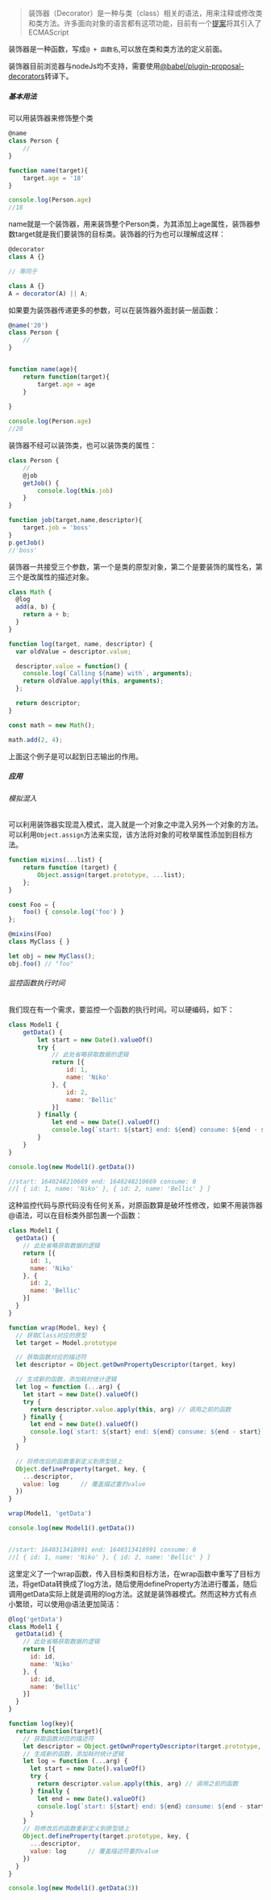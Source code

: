 ##### 

> 装饰器（Decorator）是一种与类（class）相关的语法，用来注释或修改类和类方法。许多面向对象的语言都有这项功能，目前有一个[提案](https://github.com/tc39/proposal-decorators)将其引入了 ECMAScript 

装饰器是一种函数，写成`@ + 函数名`,可以放在类和类方法的定义前面。

装饰器目前浏览器与nodeJs均不支持，需要使用[@babel/plugin-proposal-decorators](https://babel.docschina.org/docs/en/next/babel-plugin-proposal-decorators/#%E9%80%9A%E8%BF%87-node-api-%E4%BD%BF%E7%94%A8)转译下。

##### 基本用法

可以用装饰器来修饰整个类

```javascript
@name
class Person {
    //
}

function name(target){
    target.age = '18'
}

console.log(Person.age)
//18
```

name就是一个装饰器，用来装饰整个Person类，为其添加上age属性，装饰器参数target就是我们要装饰的目标类。装饰器的行为也可以理解成这样：

```javascript
@decorator
class A {}

// 等同于

class A {}
A = decorator(A) || A;
```

如果要为装饰器传递更多的参数，可以在装饰器外面封装一层函数：

```javascript
@name('20')
class Person {
    //
}


function name(age){
    return function(target){
        target.age = age
    }
    
}

console.log(Person.age)
//20
```

装饰器不经可以装饰类，也可以装饰类的属性：

```javascript
class Person {
    //
    @job
    getJob() {
        console.log(this.job)
    }
}

function job(target,name,descriptor){
    target.job = 'boss'
}
p.getJob()
//'boss'
```

装饰器一共接受三个参数，第一个是类的原型对象，第二个是要装饰的属性名，第三个是改属性的描述对象。

```javascript
class Math {
  @log
  add(a, b) {
    return a + b;
  }
}

function log(target, name, descriptor) {
  var oldValue = descriptor.value;

  descriptor.value = function() {
    console.log(`Calling ${name} with`, arguments);
    return oldValue.apply(this, arguments);
  };

  return descriptor;
}

const math = new Math();

math.add(2, 4);
```

上面这个例子是可以起到日志输出的作用。

##### 应用

###### 模拟混入

可以利用装饰器实现混入模式，混入就是一个对象之中混入另外一个对象的方法。可以利用`Object.assign`方法来实现，该方法将对象的可枚举属性添加到目标方法。

```javascript
function mixins(...list) {
    return function (target) {
        Object.assign(target.prototype, ...list);
    };
}

const Foo = {
    foo() { console.log('foo') }
};

@mixins(Foo)
class MyClass { }

let obj = new MyClass();
obj.foo() // "foo"
```



###### 监控函数执行时间

我们现在有一个需求，要监控一个函数的执行时间。可以硬编码，如下：

```javascript
class Model1 {
    getData() {
        let start = new Date().valueOf()
        try {
            // 此处省略获取数据的逻辑
            return [{
                id: 1,
                name: 'Niko'
            }, {
                id: 2,
                name: 'Bellic'
            }]
        } finally {
            let end = new Date().valueOf()
            console.log(`start: ${start} end: ${end} consume: ${end - start}`)
        }
    }
}

console.log(new Model1().getData())

//start: 1640248210669 end: 1640248210669 consume: 0
//[ { id: 1, name: 'Niko' }, { id: 2, name: 'Bellic' } ]
```

这种监控代码与原代码没有任何关系，对原函数算是破坏性修改，如果不用装饰器@语法，可以在目标类外部包裹一个函数：

```javascript
class Model1 {
  getData() {
    // 此处省略获取数据的逻辑
    return [{
      id: 1,
      name: 'Niko'
    }, {
      id: 2,
      name: 'Bellic'
    }]
  }
}

function wrap(Model, key) {
  // 获取Class对应的原型
  let target = Model.prototype

  // 获取函数对应的描述符
  let descriptor = Object.getOwnPropertyDescriptor(target, key)

  // 生成新的函数，添加耗时统计逻辑
  let log = function (...arg) {
    let start = new Date().valueOf()
    try {
      return descriptor.value.apply(this, arg) // 调用之前的函数
    } finally {
      let end = new Date().valueOf()
      console.log(`start: ${start} end: ${end} consume: ${end - start}`)
    }
  }

  // 将修改后的函数重新定义到原型链上
  Object.defineProperty(target, key, {
    ...descriptor,
    value: log      // 覆盖描述重的value
  })
}

wrap(Model1, 'getData')

console.log(new Model1().getData())


//start: 1640313418991 end: 1640313418991 consume: 0
//[ { id: 1, name: 'Niko' }, { id: 2, name: 'Bellic' } ]
```



这里定义了一个wrap函数，传入目标类和目标方法，在wrap函数中重写了目标方法，将getData转换成了log方法，随后使用defineProperty方法进行覆盖，随后调用getData实际上就是调用的log方法。这就是装饰器模式。然而这种方式有点小繁琐，可以使用@语法更加简洁：

```javascript
@log('getData')
class Model1 {
  getData(id) {
    // 此处省略获取数据的逻辑
    return [{
      id: id,
      name: 'Niko'
    }, {
      id: id,
      name: 'Bellic'
    }]
  }
}

function log(key){
  return function(target){
    // 获取函数对应的描述符
    let descriptor = Object.getOwnPropertyDescriptor(target.prototype, key)
    // 生成新的函数，添加耗时统计逻辑
    let log = function (...arg) {
      let start = new Date().valueOf()
      try {
        return descriptor.value.apply(this, arg) // 调用之前的函数
      } finally {
        let end = new Date().valueOf()
        console.log(`start: ${start} end: ${end} consume: ${end - start}`)
      }
    }
    // 将修改后的函数重新定义到原型链上
    Object.defineProperty(target.prototype, key, {
      ...descriptor,
      value: log      // 覆盖描述符重的value
    })
  }
}

console.log(new Model1().getData(3))
```







